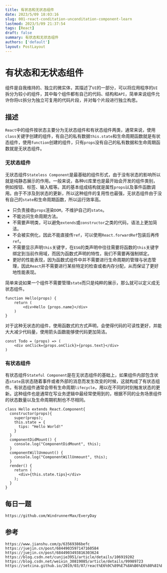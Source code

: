 ```yaml
---
title: 有状态和无状态组件
date: 2023/5/09 18:03:16
slug: 001-react-conditation-unconditation-component-learn
lastmod: 2023/5/09 21:37:54
tags: [React]
draft: false
summary: 有状态和无状态组件
authors: ['default']
layout: PostLayout
---
```


# 有状态和无状态组件

组件是自我维持的、独立的微实体，其描述了`UI`的一部分，可以将应用程序的`UI`拆分为较小的组件，其中每个组件都有自己的代码、结构和`API`，简单来说组件允许你将`UI`拆分为独立可复用的代码片段，并对每个片段进行独立构思。

## 描述

`React`中的组件按状态主要分为无状态组件和有状态组件两类，通常来说，使用`class`关键字创建的组件，有自己的私有数据`this.state`和生命周期函数就是有状态组件，使用`function`创建的组件，只有`props`没有自己的私有数据和生命周期函数就是无状态组件。

### 无状态组件

无状态组件`Stateless Component`是最基础的组件形式，由于没有状态的影响所以就是纯静态展示的作用。一般来说，各种`UI`库里也是最开始会开发的组件类别，例如按钮、标签、输入框等。其的基本组成结构就是属性`props`以及事件函数调用。由于不涉及到状态的更新，所以这种组件的复用性也最强，无状态组件由于没有自己的`state`和生命周期函数，所以运行效率高。

- 只负责接收`props`渲染`DOM`，不维护自己的`state`。
- 不能访问生命周期方法。
- 不需要声明类，可以避免`extends`或`constructor`之类的代码，语法上更加简洁。
- 不会被实例化，因此不能直接传`ref`，可以使用`React.forwardRef`包装后再传`ref`。
- 不需要显示声明`this`关键字，在`ES6`的类声明中往往需要将函数的`this`关键字绑定到当前作用域，而因为函数式声明的特性，我们不需要再强制绑定。
- 更好的性能表现，因为函数式组件中并不需要进行生命周期的管理与状态管理，因此`React`并不需要进行某些特定的检查或者内存分配，从而保证了更好地性能表现。

简单来说如果一个组件不需要管理`state`而只是纯粹的展示，那么就可以定义成无状态组件。

```
function Hello(props) {
    return (
        <div>Hello {props.name}</div>
    )
}
```

对于这种无状态的组件，使用函数式的方式声明，会使得代码的可读性更好，并能大大减少代码量，使用箭头函数能够使代码更加简洁。

```
const Todo = (props) => (
    <div onClick={props.onClick}>{props.text}</div>
)
```

### 有状态组件

有状态组件`Stateful Component`是在无状态组件的基础上，如果组件内部包含状态`state`且状态随着事件或者外部的消息而发生改变的时候，这就构成了有状态组件。有状态组件通常会带有生命周期`lifecycle`，用以在不同的时刻触发状态的更新。这种组件也是通常在写业务逻辑中最经常使用到的，根据不同的业务场景组件的状态数量以及生命周期机制也不尽相同。

```
class Hello extends React.Component{
  constructor(props){
    super(props);
    this.state = {
      tips: "Hello World!"
    }
  }
  componentDidMount() {
    console.log("ComponentDidMount", this);
  }
  componentWillUnmount() {
    console.log("ComponentWillUnmount", this);
  }
  render() {
    return (
      <div>{this.state.tips}</div>
    );
  }
}

```

## 每日一题

```
https://github.com/WindrunnerMax/EveryDay
```

## 参考

```
https://www.jianshu.com/p/63569386befc
https://juejin.cn/post/6844903597147160584
https://juejin.cn/post/6844903493816303624
https://blog.csdn.net/cunjie3951/article/details/106919202
https://blog.csdn.net/weixin_30819085/article/details/99989723
https://setcina.github.io/2019/03/07/react%E6%9C%89%E7%8A%B6%E6%80%81%E7%BB%84%E4%BB%B6%E5%92%8C%E6%97%A0%E7%8A%B6%E6%80%81%E7%BB%84%E4%BB%B6%E7%9A%84%E5%8C%BA%E5%88%AB/
```
